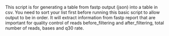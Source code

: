 This script is for generating a table from fastp output (json) into a table in csv. You need to sort your list first before running this basic script to allow output to be in order. It will extract information from fastp report that are important for quality control of reads before_filtering and after_filtering, total number of reads, bases and q30 rate. 
